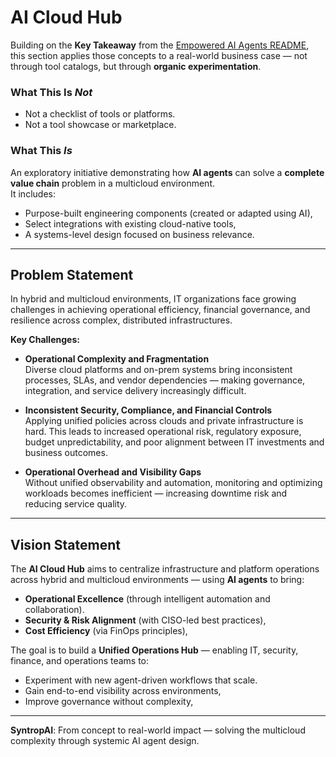 # AI Cloud Hub

Building on the **Key Takeaway** from the [Empowered AI Agents README](empowered-ai-agents.md), this section applies those concepts to a real-world business case — not through tool catalogs, but through **organic experimentation**.

### What This Is *Not*

- Not a checklist of tools or platforms.
- Not a tool showcase or marketplace.

### What This *Is*

An exploratory initiative demonstrating how **AI agents** can solve a **complete value chain** problem in a multicloud environment.  
It includes:
- Purpose-built engineering components (created or adapted using AI),
- Select integrations with existing cloud-native tools,
- A systems-level design focused on business relevance.

---

## Problem Statement

In hybrid and multicloud environments, IT organizations face growing challenges in achieving operational efficiency, financial governance, and resilience across complex, distributed infrastructures.

**Key Challenges:**

- **Operational Complexity and Fragmentation**  
  Diverse cloud platforms and on-prem systems bring inconsistent processes, SLAs, and vendor dependencies — making governance, integration, and service delivery increasingly difficult.

- **Inconsistent Security, Compliance, and Financial Controls**  
  Applying unified policies across clouds and private infrastructure is hard. This leads to increased operational risk, regulatory exposure, budget unpredictability, and poor alignment between IT investments and business outcomes.

- **Operational Overhead and Visibility Gaps**  
  Without unified observability and automation, monitoring and optimizing workloads becomes inefficient — increasing downtime risk and reducing service quality.

---

## Vision Statement

The **AI Cloud Hub** aims to centralize infrastructure and platform operations across hybrid and multicloud environments — using **AI agents** to bring:

- **Operational Excellence** (through intelligent automation and collaboration).
- **Security & Risk Alignment** (with CISO-led best practices),
- **Cost Efficiency** (via FinOps principles),


The goal is to build a **Unified Operations Hub** — enabling IT, security, finance, and operations teams to:
- Experiment with new agent-driven workflows that scale.
- Gain end-to-end visibility across environments,
- Improve governance without complexity,


---

**SyntropAI**: From concept to real-world impact — solving the multicloud complexity through systemic AI agent design.
